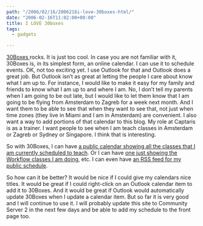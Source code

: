 ```yaml
---
path: "/2006/02/16/2006216i-love-30boxes-html/" 
date: "2006-02-16T11:02:00+00:00" 
title: I LOVE 30boxes
tags:
  - gadgets

---
```

<a href="http://30boxes.com/">30Boxes </a>rocks. It is just too cool. In case you are not familiar with it, 30Boxes is, in its simplest form, an online calendar. I can use it to schedule events. OK, not too exciting yet. I use Outlook for that and Outlook does a great job. But Outlook isn&rsquo;t as great at letting the people I care about know what I am up to. For instance, I would like to make it easy for my family and friends to know what I am up to and where I am. No, I don&rsquo;t tell my parents when I am going to be out late, but I would like to let them know that I am going to be flying from Amsterdam to Zagreb for a week next month. And I want them to be able to see that when they want to see that, not just when time zones (they live in Miami and I am in Amsterdam) are convenient. I also want a way to add portions of that calendar to this blog. My role at Captaris is as a trainer. I want people to see when I am teach classes in Amsterdam or Zagreb or Sydney or Singapore. I think that is interesting.

So with 30Boxes, I can have <a href="http://30boxes.com/public/18058/MattWilliams/13ae6c640018303bb9ca6fae9c38b313/0/class">a public calendar showing all the classes that I am currently scheduled to teach</a>. Or I can have <a href="http://30boxes.com/public/18058/MattWilliams/3c68616b083a6c828b315586707351b9/0/workflow">one just showing the Workflow classes I am doing</a>, etc. I can even have <a href="http://30boxes.com/rss/18058/MattWilliams/13ae6c640018303bb9ca6fae9c38b313/0/class">an RSS feed for my public schedule</a>.

So how can it be better? It would be nice if I could give my calendars nice titles. It would be great if I could right-click on an Outlook calendar item to add it to 30Boxes. And it would be great if Outlook would automatically update 30Boxes when I update a calendar item. But so far it is very good and I will continue to use it. I will probably update this site to Community Server 2 in the next few days and be able to add my schedule to the front page too.
